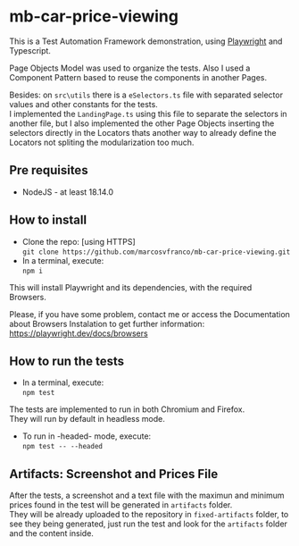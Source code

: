 # mb-car-price-viewing
This is a Test Automation Framework demonstration, using [Playwright](https://playwright.dev/) and Typescript.

Page Objects Model was used to organize the tests. Also I used a Component Pattern based to reuse the components in another Pages.

Besides: on `src\utils` there is a `eSelectors.ts` file with separated selector values and other constants for the tests.  
I implemented the `LandingPage.ts` using this file to separate the selectors in another file, but I also implemented the other Page Objects inserting the selectors directly in the Locators thats another way to already define the Locators not spliting the modularization too much.

## Pre requisites
- NodeJS - at least 18.14.0

## How to install
- Clone the repo: [using HTTPS]  
`git clone https://github.com/marcosvfranco/mb-car-price-viewing.git`
- In a terminal, execute:  
`npm i`

This will install Playwright and its dependencies, with the required Browsers.

Please, if you have some problem, contact me or access the Documentation about Browsers Instalation to get further information:  
https://playwright.dev/docs/browsers
## How to run the tests
- In a terminal, execute:  
`npm test`

The tests are implemented to run in both Chromium and Firefox.  
They will run by default in headless mode. 

- To run in -headed- mode, execute:  
`npm test -- --headed`

## Artifacts: Screenshot and Prices File

After the tests, a screenshot and a text file with the maximun and minimum prices found in the test will be generated in `artifacts` folder.  
They will be already uploaded to the repository in `fixed-artifacts` folder, to see they being generated, just run the test and look for the `artifacts` folder and the content inside.
